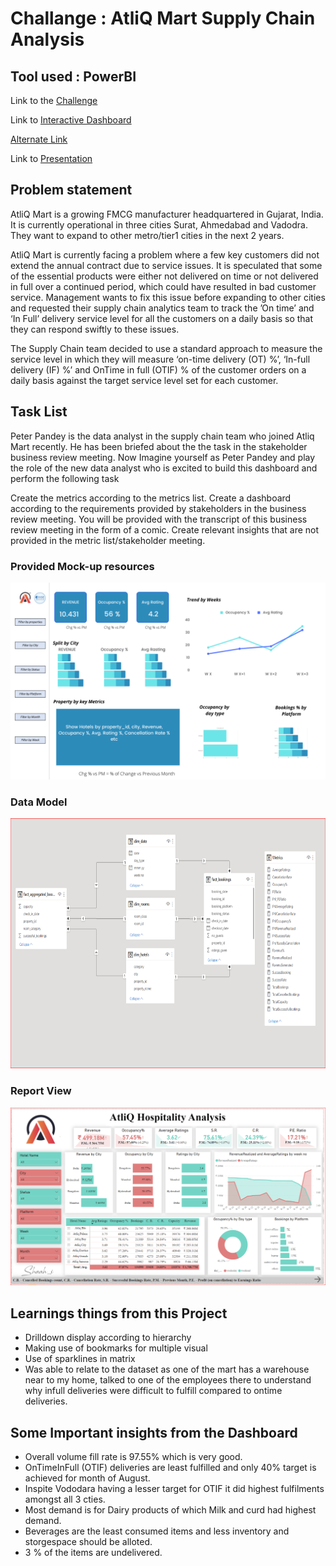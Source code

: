 # Challange : AtliQ Mart Supply Chain Analysis

## Tool used : PowerBI

Link to the [Challenge](https://codebasics.io/event/codebasics-resume-project-challenge)

Link to [Interactive Dashboard](https://community.powerbi.com/t5/Data-Stories-Gallery/AtliQ-Hospitality-Analysis/m-p/2807157#M8386)

[Alternate Link](https://www.novypro.com/project/hotel-bookings-2)

Link to [Presentation](https://github.com/Shaah-i/PowerBi-Dasboards/blob/main/CodeBasicsResumeChallange/AtliqGrands_Sept2022/CODEBASICS%20RESUME%20CHALLENGE_SEPTEMBER2022.pptx)

## Problem statement

AtliQ Mart is a growing FMCG manufacturer headquartered in Gujarat, India. It is currently operational in three cities Surat, Ahmedabad and Vadodra. They want to expand to other metro/tier1 cities in the next 2 years.

AtliQ Mart is currently facing a problem where a few key customers did not extend the annual contract due to service issues. It is speculated that some of the essential products were either not delivered on time or not delivered in full over a continued period, which could have resulted in bad customer service. Management wants to fix this issue before expanding to other cities and requested their supply chain analytics team to track the ’On time’ and ‘In Full’ delivery service level for all the customers on a daily basis so that they can respond swiftly to these issues.

The Supply Chain team decided to use a standard approach to measure the service level in which they will measure ‘on-time delivery (OT) %’, ‘In-full delivery (IF) %’ and OnTime in full (OTIF) % of the customer orders on a daily basis against the target service level set for each customer.

## Task List

Peter Pandey is the data analyst in the supply chain team who joined Atliq Mart recently. He has been briefed about the the task in the stakeholder business review meeting. Now Imagine yourself as Peter Pandey and play the role of the new data analyst who is excited to build this dashboard and perform the following task

Create the metrics according to the metrics list.
Create a dashboard according to the requirements provided by stakeholders in the business review meeting. You will be provided with the transcript of this business review meeting in the form of a comic.
Create relevant insights that are not provided in the metric list/stakeholder meeting.

### Provided Mock-up resources
<p align="center">
    <img src="https://github.com/Shaah-i/PowerBi-Dasboards/blob/main/CodeBasicsResumeChallange/AtliqGrands_Sept2022/Input%20Files/mock%20up%20dashboard_atliq%20grands.png" width="600">
</p>


### Data Model

<p align="center">
    <img src='https://github.com/Shaah-i/PowerBi-Dasboards/blob/main/CodeBasicsResumeChallange/AtliqGrands_Sept2022/Images/SnowflakeDataModel.PNG' height="400">
</p>


### Report View

<p align="center">
    <img src='https://github.com/Shaah-i/PowerBi-Dasboards/blob/main/CodeBasicsResumeChallange/AtliqGrands_Sept2022/Images/Report.PNG' width="600">
</p>


## Learnings things from this Project 
- Drilldown display according to hierarchy
- Making use of bookmarks for multiple visual
- Use of sparklines in matrix
- Was able to relate to the dataset as one of the mart has a warehouse near to my home, talked to one of the employees there to understand why infull deliveries were difficult to fulfill compared to ontime deliveries.


## Some Important insights from the Dashboard

- Overall volume fill rate is 97.55% which is very good.
- OnTimeInFull (OTIF) deliveries are least fulfilled and only 40% target is achieved for month of August.
- Inspite Vododara having a lesser target for OTIF it did highest fulfilments amongst all 3 cties.
- Most demand is for Dairy products of which Milk and curd had highest demand.
- Beverages are the least consumed items and less inventory and storgespace should be alloted.
- 3 % of the items are undelivered.